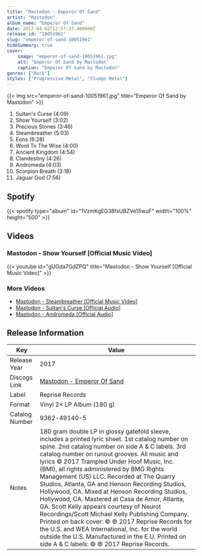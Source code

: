 ```yaml
---
title: "Mastodon - Emperor Of Sand"
artist: "Mastodon"
album_name: "Emperor Of Sand"
date: 2017-04-02T12:57:37.000000Z
release_id: "10051961"
slug: "emperor-of-sand-10051961"
hideSummary: true
cover:
    image: "emperor-of-sand-10051961.jpg"
    alt: "Emperor Of Sand by Mastodon"
    caption: "Emperor Of Sand by Mastodon"
genres: ["Rock"]
styles: ["Progressive Metal", "Sludge Metal"]
---
```


{{< img src="emperor-of-sand-10051961.jpg" title="Emperor Of Sand by Mastodon" >}}

<!-- section break -->

1. Sultan's Curse (4:09)
2. Show Yourself (3:02)
3. Precious Stones (3:46)
4. Steambreather (5:03)
5. Eons (6:28)
6. Word To The Wise (4:00)
7. Ancient Kingdom  (4:54)
8. Clandestiny (4:26)
9. Andromeda (4:03)
10. Scorpion Breath  (3:18)
11. Jaguar God (7:56)

<!-- section break -->


## Spotify
{{< spotify type="album" id="1VzmKgEG38fsUBZVe15wuF" width="100%" height="500" >}}



## Videos
### Mastodon - Show Yourself [Official Music Video]
{{< youtube id="gUGda7GdZPQ" title="Mastodon - Show Yourself [Official Music Video]" >}}<br>

### More Videos

- [Mastodon - Steambreather [Official Music Video]](https://www.youtube.com/watch?v=HEubrZV04b0)
- [Mastodon - Sultan's Curse [Official Audio]](https://www.youtube.com/watch?v=Og39iIBeOHI)
- [Mastodon - Andromeda [Official Audio]](https://www.youtube.com/watch?v=8Ry7FStwey4)


## Release Information
|  Key           | Value                                                |
| ---------------| ---------------------------------------------------- |
| Release Year   | 2017                                   |
| Discogs Link   | [Mastodon - Emperor Of Sand](https://www.discogs.com/release/10051961-Mastodon-Emperor-Of-Sand) |
| Label          | Reprise Records |
| Format         | Vinyl 2× LP Album (180 g) |
| Catalog Number | 9362-49140-5 |
| Notes | 180 gram double LP in glossy gatefold sleeve, includes a printed lyric sheet.  1st catalog number on spine. 2nd catalog number on side A & C labels. 3rd catalog number on runout grooves.  All music and lyrics © 2017 Trampled Under Hoof Music, Inc. (BMI), all rights administered by BMG Rights Management (US) LLC.  Recorded at The Quarry Studios, Atlanta, GA and Henson Recording Studios, Hollywood, CA. Mixed at Henson Recording Studios, Hollywood, CA. Mastered at Casa de Amor, Atlanta, GA.  Scott Kelly appears courtesy of Neurot Recordings/Scott Michael Kelly Publishing Company.  Printed on back cover: © ℗ 2017 Reprise Records for the U.S. and WEA International, Inc. for the world outside the U.S. Manufactured in the E.U.  Printed on side A & C labels: © ℗ 2017 Reprise Records. | Manufactured in the Netherlands. | 33 1/3 RPM | (Mastodon) Trampled Under Hoof Music, Inc. (BMI), All Rights Administered by BMG Rights Management (US) LLC. | 558742-1 |